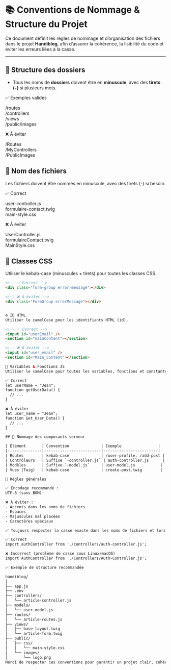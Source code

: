 # 📚 Conventions de Nommage & Structure du Projet

Ce document définit les règles de nommage et d’organisation des fichiers dans le projet **Handiblog**, afin d’assurer la cohérence, la lisibilité du code et éviter les erreurs liées à la casse.

---

## 📁 Structure des dossiers

- Tous les noms de **dossiers** doivent être en **minuscule**, avec des **tirets (`-`)** si plusieurs mots.

 ✅ Exemples valides

/routes  
/controllers  
/views  
/public/images  

 ❌ À éviter

/Routes  
/MyControllers  
/PublicImages  

## 📄 Nom des fichiers

Les fichiers doivent être nommés en minuscule, avec des tirets (-) si besoin.

 ✅ Correct

user-controller.js  
formulaire-contact.twig  
main-style.css  

 ❌ À éviter

UserController.js  
formulaireContact.twig  
MainStyle.css  

## 🧩 Classes CSS

Utiliser le kebab-case (minuscules + tirets) pour toutes les classes CSS.

```html
<!-- ✅ Correct -->
<div class="form-group error-message"></div>

<!-- ❌ À éviter -->
<div class="FormGroup errorMessage"></div>


⚙️ ID HTML
Utiliser le camelCase pour les identifiants HTML (id).

<!-- ✅ Correct -->
<input id="userEmail" />
<section id="mainContent"></section>

<!-- ❌ À éviter -->
<input id="user_email" />
<section id="Main_Content"></section>

🧠 Variables & Fonctions JS
Utiliser le camelCase pour toutes les variables, fonctions et constantes JavaScript.

✅ Correct
let userName = "Jean";
function getUserData() {
  // ...
}

❌ À éviter
let user_name = "Jean";
function Get_User_Data() {
  // ...
}

## 🧩 Nommage des composants serveur

| Élément       | Convention              | Exemple                |
|---------------|-------------------------|------------------------|
| Routes        | kebab-case              | /user-profile, /add-post |
| Contrôleurs   | Suffixe `-controller.js` | auth-controller.js      |
| Modèles       | Suffixe `-model.js`     | user-model.js           |
| Vues (Twig)   | kebab-case              | create-post.twig        |

🧼 Règles générales

✅ Encodage recommandé :
UTF-8 (sans BOM)

❌ À éviter :
- Accents dans les noms de fichiers
- Espaces
- Majuscules mal placées
- Caractères spéciaux

✅ Toujours respecter la casse exacte dans les noms de fichiers et lors des importations :

✅ Correct
import authController from './controllers/auth-controller.js';

❌ Incorrect (problème de casse sous Linux/macOS)
import AuthController from './Controllers/Auth-Controller.js';

✅ Exemple de structure recommandée

handiblog/
│
├── app.js
├── .env
├── controllers/
│   └── article-controller.js
├── models/
│   └── user-model.js
├── routes/
│   └── article-routes.js
├── views/
│   ├── base-layout.twig
│   └── article-form.twig
├── public/
│   ├── css/
│   │   └── main-style.css
│   └── images/
│       └── logo.png
Merci de respecter ces conventions pour garantir un projet clair, cohérent et collaboratif. 💼
